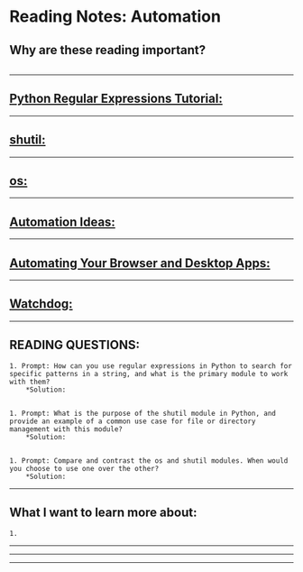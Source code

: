 
# **Reading Notes: Automation**


## Why are these reading important?

```
```


---

## [**Python Regular Expressions Tutorial:**](https://www.datacamp.com/community/tutorials/python-regular-expression-tutorial)


---

## [**shutil:**](https://pymotw.com/3/shutil/)


---

## [**os:**](https://pymotw.com/3/os/)


---

## [**Automation Ideas:**](https://www.youtube.com/watch?v=qbW6FRbaSl0&t=69s)


---

## [**Automating Your Browser and Desktop Apps:**](https://www.youtube.com/watch?v=dZLyfbSQPXI)


---

## [**Watchdog:**](https://pythonhosted.org/watchdog/)


---

## READING QUESTIONS:


	1. Prompt: How can you use regular expressions in Python to search for specific patterns in a string, and what is the primary module to work with them?
		*Solution:


	1. Prompt: What is the purpose of the shutil module in Python, and provide an example of a common use case for file or directory management with this module?
		*Solution:


	1. Prompt: Compare and contrast the os and shutil modules. When would you choose to use one over the other?
		*Solution:

---

## **What I want to learn more about:**

	1.

---
---
---
